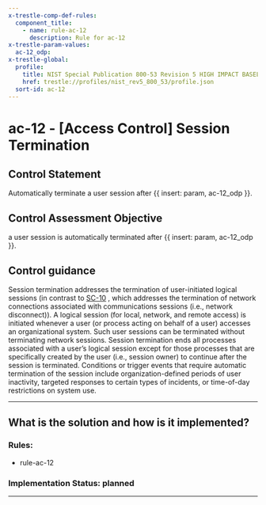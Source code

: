 ```yaml
---
x-trestle-comp-def-rules:
  component_title:
    - name: rule-ac-12
      description: Rule for ac-12
x-trestle-param-values:
  ac-12_odp:
x-trestle-global:
  profile:
    title: NIST Special Publication 800-53 Revision 5 HIGH IMPACT BASELINE
    href: trestle://profiles/nist_rev5_800_53/profile.json
  sort-id: ac-12
---
```


# ac-12 - \[Access Control\] Session Termination

## Control Statement

Automatically terminate a user session after {{ insert: param, ac-12_odp }}.

## Control Assessment Objective

a user session is automatically terminated after {{ insert: param, ac-12_odp }}.

## Control guidance

Session termination addresses the termination of user-initiated logical sessions (in contrast to [SC-10](#sc-10) , which addresses the termination of network connections associated with communications sessions (i.e., network disconnect)). A logical session (for local, network, and remote access) is initiated whenever a user (or process acting on behalf of a user) accesses an organizational system. Such user sessions can be terminated without terminating network sessions. Session termination ends all processes associated with a user’s logical session except for those processes that are specifically created by the user (i.e., session owner) to continue after the session is terminated. Conditions or trigger events that require automatic termination of the session include organization-defined periods of user inactivity, targeted responses to certain types of incidents, or time-of-day restrictions on system use.

______________________________________________________________________

## What is the solution and how is it implemented?

<!-- For implementation status enter one of: implemented, partial, planned, alternative, not-applicable -->

<!-- Note that the list of rules under ### Rules: is read-only and changes will not be captured after assembly to JSON -->

<!-- Add control implementation description here for control: ac-12 -->

### Rules:

  - rule-ac-12

### Implementation Status: planned

______________________________________________________________________
